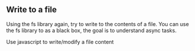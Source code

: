 ## Write to a file
Using the fs library again, try to write to the contents of a file.
You can use the fs library to as a black box, the goal is to understand async tasks.

Use javascript to write/modify a file content